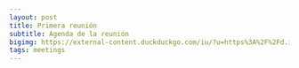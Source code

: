 ```yaml
---
layout: post
title: Primera reunión 
subtitle: Agenda de la reunión
bigimg: https://external-content.duckduckgo.com/iu/?u=https%3A%2F%2Fd.ibtimes.co.uk%2Fen%2Ffull%2F1592294%2Faztec-warriors.jpg&f=1&nofb=1
tags: meetings
---
```


